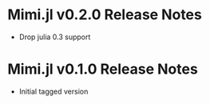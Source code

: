 # Mimi.jl v0.2.0 Release Notes
* Drop julia 0.3 support

# Mimi.jl v0.1.0 Release Notes
* Initial tagged version